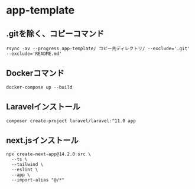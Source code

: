 # app-template

## .gitを除く、コピーコマンド
```
rsync -av --progress app-template/ コピー先ディレクトリ/ --exclude='.git' --exclude='README.md'
```
## Dockerコマンド

```
docker-compose up --build
```

## Laravelインストール
```
composer create-project laravel/laravel:^11.0 app
```

## next.jsインストール
```
npx create-next-app@14.2.0 src \
  --ts \
  --tailwind \
  --eslint \
  --app \
  --import-alias "@/*"
```
